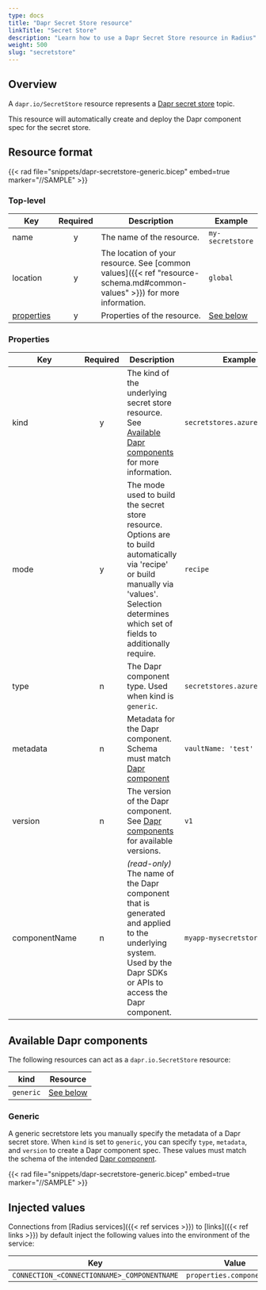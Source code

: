 ```yaml
---
type: docs
title: "Dapr Secret Store resource"
linkTitle: "Secret Store"
description: "Learn how to use a Dapr Secret Store resource in Radius"
weight: 500
slug: "secretstore"
---
```


## Overview

A `dapr.io/SecretStore` resource represents a [Dapr secret store](https://docs.dapr.io/developing-applications/building-blocks/secrets/secrets-overview/) topic.

This resource will automatically create and deploy the Dapr component spec for the secret store.

## Resource format

{{< rad file="snippets/dapr-secretstore-generic.bicep" embed=true marker="//SAMPLE" >}}

### Top-level

| Key  | Required | Description | Example |
|------|:--------:|-------------|---------|
| name | y | The name of the resource. | `my-secretstore` |
| location | y | The location of your resource. See [common values]({{< ref "resource-schema.md#common-values" >}}) for more information. | `global`
| [properties](#properties) | y | Properties of the resource. | [See below](#properties)

### Properties

| Key  | Required | Description | Example |
|------|:--------:|-------------|---------|
| kind | y | The kind of the underlying secret store resource. See [Available Dapr components](#available-dapr-components) for more information. | `secretstores.azure.keyvault`
| mode | y | The mode used to build the secret store resource. Options are to build automatically via 'recipe' or build manually via 'values'. Selection determines which set of fields to additionally require. | `recipe`
| type | n | The Dapr component type. Used when kind is `generic`. | `secretstores.azure.keyvault`
| metadata | n | Metadata for the Dapr component. Schema must match [Dapr component](https://docs.dapr.io/reference/components-reference/supported-secret-stores/) | `vaultName: 'test'` |
| version | n | The version of the Dapr component. See [Dapr components](https://docs.dapr.io/reference/components-reference/supported-secret-stores/) for available versions. | `v1` |
| componentName | n | _(read-only)_ The name of the Dapr component that is generated and applied to the underlying system. Used by the Dapr SDKs or APIs to access the Dapr component. | `myapp-mysecretstore` |

## Available Dapr components

The following resources can act as a `dapr.io.SecretStore` resource:

| kind | Resource |
|------|----------|
| `generic` | [See below](#generic)

### Generic

A generic secretstore lets you manually specify the metadata of a Dapr secret store. When `kind` is set to `generic`, you can specify `type`, `metadata`, and `version` to create a Dapr component spec. These values must match the schema of the intended [Dapr component](https://docs.dapr.io/reference/components-reference/supported-secret-stores/).

{{< rad file="snippets/dapr-secretstore-generic.bicep" embed=true marker="//SAMPLE" >}}

## Injected values

Connections from [Radius services]({{< ref services >}}) to [links]({{< ref links >}}) by default inject the following values into the environment of the service:

| Key | Value |
|-----|-------|
| `CONNECTION_<CONNECTIONNAME>_COMPONENTNAME` | `properties.componentName` |
